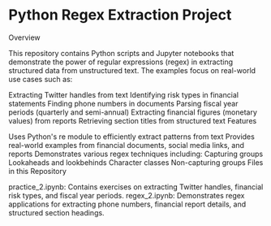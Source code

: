 # Python Regex Extraction Project

Overview

This repository contains Python scripts and Jupyter notebooks that demonstrate the power of regular expressions (regex) in extracting structured data from unstructured text. The examples focus on real-world use cases such as:

Extracting Twitter handles from text
Identifying risk types in financial statements
Finding phone numbers in documents
Parsing fiscal year periods (quarterly and semi-annual)
Extracting financial figures (monetary values) from reports
Retrieving section titles from structured text
Features

Uses Python's re module to efficiently extract patterns from text
Provides real-world examples from financial documents, social media links, and reports
Demonstrates various regex techniques including:
Capturing groups
Lookaheads and lookbehinds
Character classes
Non-capturing groups
Files in this Repository

practice_2.ipynb: Contains exercises on extracting Twitter handles, financial risk types, and fiscal year periods.
regex_2.ipynb: Demonstrates regex applications for extracting phone numbers, financial report details, and structured section headings.
